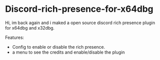# Discord-rich-presence-for-x64dbg
Hi, im back again and i maked a open source discord rich presence plugin for x64dbg and x32dbg.


Features:
- Config to enable or disable the rich presence.
- a menu to see the credits and enable/disable the plugin
 
